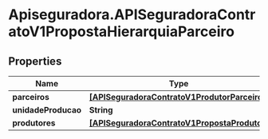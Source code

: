 # Apiseguradora.APISeguradoraContratoV1PropostaHierarquiaParceiro

## Properties
Name | Type | Description | Notes
------------ | ------------- | ------------- | -------------
**parceiros** | [**[APISeguradoraContratoV1ProdutorParceiro]**](APISeguradoraContratoV1ProdutorParceiro.md) |  | [optional] 
**unidadeProducao** | **String** |  | [optional] 
**produtores** | [**[APISeguradoraContratoV1PropostaProdutor]**](APISeguradoraContratoV1PropostaProdutor.md) |  | [optional] 


